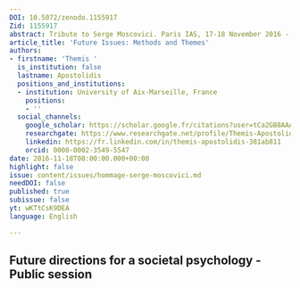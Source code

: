 ```yaml
---
DOI: 10.5072/zenodo.1155917
Zid: 1155917
abstract: Tribute to Serge Moscovici. Paris IAS, 17-18 November 2016 - Session 7
article_title: 'Future Issues: Methods and Themes'
authors:
- firstname: 'Themis '
  is_institution: false
  lastname: Apostolidis
  positions_and_institutions:
  - institution: University of Aix-Marseille, France
    positions:
    - ''
  social_channels:
    google_scholar: https://scholar.google.fr/citations?user=tCa2GB8AAAAJ&hl=fr
    researchgate: https://www.researchgate.net/profile/Themis-Apostolidis-2
    linkedin: https://fr.linkedin.com/in/themis-apostolidis-381ab811
    orcid: 0000-0002-3549-5547
date: 2016-11-18T08:00:00.000+00:00
highlight: false
issue: content/issues/hommage-serge-moscovici.md
needDOI: false
published: true
subissue: false
yt: wKTtCsK9DEA
language: English

---
```

## Future directions for a societal psychology - Public session

<Youtube yt="wKTtCsK9DEA" caption="Future issues Methods and themes"></Youtube>